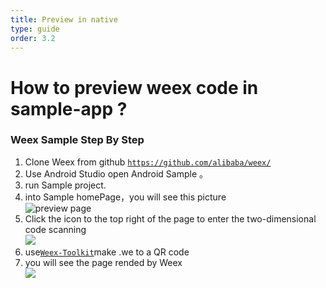 ```yaml
---
title: Preview in native
type: guide
order: 3.2
---
```


# How to preview weex code in sample-app ?
   
### Weex Sample Step By Step
1. Clone Weex from github [`https://github.com/alibaba/weex/`](https://github.com/alibaba/weex/)
2. Use Android Studio open Android Sample 。
3. run Sample project.
4. into Sample homePage，you will see this picture  
![preview page](https://gtms01.alicdn.com/tps/i1/TB10Ox2MpXXXXXKXpXXA0gJJXXX-720-1280.png)
5. Click the icon to the top right of the page to enter the two-dimensional code scanning  
![](https://gtms04.alicdn.com/tps/i4/TB1Ph05MpXXXXcHXXXX2YSA3pXX-540-960.jpg)
6. use[`Weex-Toolkit`](https://github.com/alibaba/weex_toolchain/tree/master/toolkit/ )make .we to a     QR code 
7. you will see the page rended by Weex  
![](https://gtms03.alicdn.com/tps/i3/TB1ehVLMpXXXXa.XVXX2YSA3pXX-540-960.jpg)
